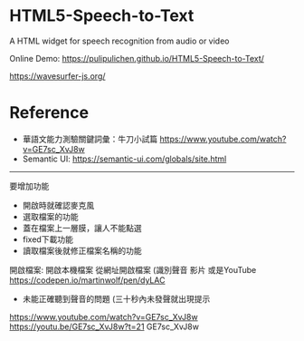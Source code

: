 # HTML5-Speech-to-Text
A HTML widget for speech recognition from audio or video

Online Demo: https://pulipulichen.github.io/HTML5-Speech-to-Text/

https://wavesurfer-js.org/

# Reference
- 華語文能力測驗關鍵詞彙：牛刀小試篇 https://www.youtube.com/watch?v=GE7sc_XvJ8w
- Semantic UI: https://semantic-ui.com/globals/site.html

-----------------

要增加功能
- 開啟時就確認麥克風
- 選取檔案的功能
- 蓋在檔案上一層膜，讓人不能點選
- fixed下載功能
- 讀取檔案後就修正檔案名稱的功能

開啟檔案:
開啟本機檔案
從網址開啟檔案 (識別聲音 影片 或是YouTube 
https://codepen.io/martinwolf/pen/dyLAC

- 未能正確聽到聲音的問題 (三十秒內未發聲就出現提示 

https://www.youtube.com/watch?v=GE7sc_XvJ8w
https://youtu.be/GE7sc_XvJ8w?t=21
GE7sc_XvJ8w